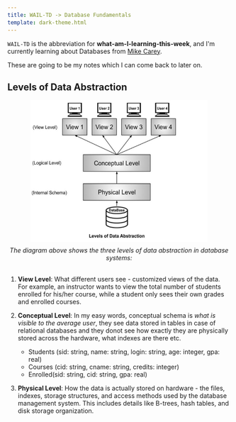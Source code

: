 ```yaml
---
title: WAIL-TD -> Database Fundamentals
template: dark-theme.html
---
```



`WAIL-TD` is the abbreviation for **what-am-I-learning-this-week**, and I'm currently learning about Databases from [Mike Carey](https://ics.uci.edu/~mjcarey/index.html).

These are going to be my notes which I can come back to later on.

## Levels of Data Abstraction

<img src="../assets/data-abstraction.jpg" alt="Levels of Data Abstraction" width="400" height="320" style="display: block; margin: 0 auto;">

<div style="text-align: center; font-style: italic; margin-top: 10px;">
The diagram above shows the three levels of data abstraction in database systems:
</div>

<br>

1. **View Level**: What different users see - customized views of the data. For example, an instructor wants to view the total number of students enrolled for his/her course, while a student only sees their own grades and enrolled courses.

2. **Conceptual Level**: In my easy words, conceptual schema is _what is visible to the average user_, they see data stored in tables in case of relational databases and they donot see how exactly they are physically stored across the hardware, what indexes are there etc.

    - Students (sid: string, name: string, login: string, age: integer, gpa: real)
    - Courses (cid: string, cname: string, credits: integer)
    - Enrolled(sid: string, cid: string, gpa: real)

3. **Physical Level**: How the data is actually stored on hardware - the files, indexes, storage structures, and access methods used by the database management system. This includes details like B-trees, hash tables, and disk storage organization.





